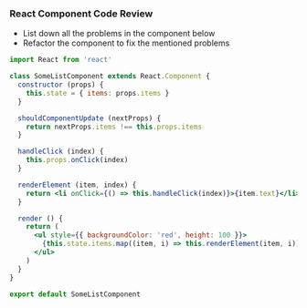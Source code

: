 ### React Component Code Review

- List down all the problems in the component below
- Refactor the component to fix the mentioned problems

```jsx
import React from 'react'

class SomeListComponent extends React.Component {
  constructor (props) {
    this.state = { items: props.items }
  }

  shouldComponentUpdate (nextProps) {
    return nextProps.items !== this.props.items
  }

  handleClick (index) {
    this.props.onClick(index)
  }

  renderElement (item, index) {
    return <li onClick={() => this.handleClick(index)}>{item.text}</li>
  }

  render () {
    return (
      <ul style={{ backgroundColor: 'red', height: 100 }}>
        {this.state.items.map((item, i) => this.renderElement(item, i))}
      </ul>
    )
  }
}

export default SomeListComponent
```